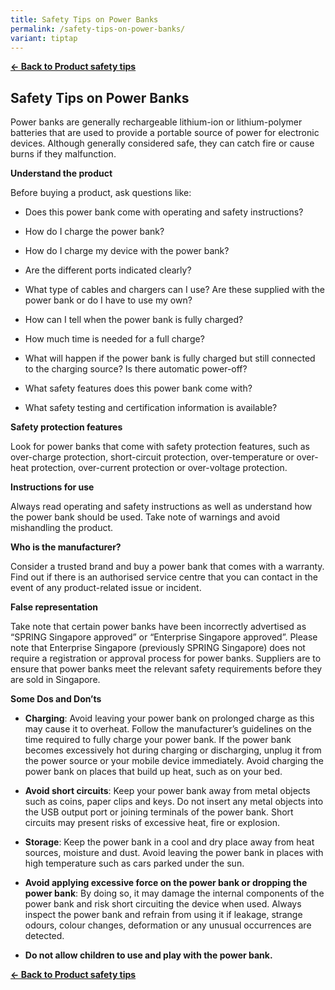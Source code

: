 ```yaml
---
title: Safety Tips on Power Banks
permalink: /safety-tips-on-power-banks/
variant: tiptap
---
```

<p><strong><a href="https://www.consumerproductsafety.gov.sg/consumers/product-safety-tips/electronics-and-appliances/" rel="noopener noreferrer nofollow" target="_blank">← Back to Product safety tips</a></strong>
</p>
<h2>Safety Tips on Power Banks</h2>
<p>Power banks are generally rechargeable lithium-ion or lithium-polymer
batteries that are used to provide a portable source of power for electronic
devices. Although generally considered safe, they can catch fire or cause
burns if they malfunction.</p>
<p><strong>Understand the product</strong>
</p>
<p>Before buying a product, ask questions like:</p>
<ul data-tight="true" class="tight">
<li>
<p>Does this power bank come with operating and safety instructions?</p>
</li>
<li>
<p>How do I charge the power bank?</p>
</li>
<li>
<p>How do I charge my device with the power bank?</p>
</li>
<li>
<p>Are the different ports indicated clearly?</p>
</li>
<li>
<p>What type of cables and chargers can I use? Are these supplied with the
power bank or do I have to use my own?</p>
</li>
<li>
<p>How can I tell when the power bank is fully charged?</p>
</li>
<li>
<p>How much time is needed for a full charge?</p>
</li>
<li>
<p>What will happen if the power bank is fully charged but still connected
to the charging source? Is there automatic power-off?</p>
</li>
<li>
<p>What safety features does this power bank come with?</p>
</li>
<li>
<p>What safety testing and certification information is available?</p>
</li>
</ul>
<p><strong>Safety protection features</strong>
</p>
<p>Look for power banks that come with safety protection features, such as
over-charge protection, short-circuit protection, over-temperature or over-heat
protection, over-current protection or over-voltage protection.</p>
<p><strong>Instructions for use</strong>
</p>
<p>Always read operating and safety instructions as well as understand how
the power bank should be used. Take note of warnings and avoid mishandling
the product.</p>
<p><strong>Who is the manufacturer?</strong>
</p>
<p>Consider a trusted brand and buy a power bank that comes with a warranty.
Find out if there is an authorised service centre that you can contact
in the event of any product-related issue or incident.</p>
<p><strong>False representation</strong>
</p>
<p>Take note that certain power banks have been incorrectly advertised as
“SPRING Singapore approved” or “Enterprise Singapore approved”. Please
note that Enterprise Singapore (previously SPRING Singapore) does not require
a registration or approval process for power banks. Suppliers are to ensure
that power banks meet the relevant safety requirements before they are
sold in Singapore.</p>
<p><strong>Some Dos and Don’ts</strong>
</p>
<ul data-tight="true" class="tight">
<li>
<p><strong>Charging</strong>: Avoid leaving your power bank on prolonged
charge as this may cause it to overheat. Follow the manufacturer’s guidelines
on the time required to fully charge your power bank. If the power bank
becomes excessively hot during charging or discharging, unplug it from
the power source or your mobile device immediately. Avoid charging the
power bank on places that build up heat, such as on your bed.</p>
</li>
<li>
<p><strong>Avoid short circuits</strong>: Keep your power bank away from
metal objects such as coins, paper clips and keys. Do not insert any metal
objects into the USB output port or joining terminals of the power bank.
Short circuits may present risks of excessive heat, fire or explosion.</p>
</li>
<li>
<p><strong>Storage</strong>: Keep the power bank in a cool and dry place
away from heat sources, moisture and dust. Avoid leaving the power bank
in places with high temperature such as cars parked under the sun.</p>
</li>
<li>
<p><strong>Avoid applying excessive force on the power bank or dropping the power bank</strong>:
By doing so, it may damage the internal components of the power bank and
risk short circuiting the device when used. Always inspect the power bank
and refrain from using it if leakage, strange odours, colour changes, deformation
or any unusual occurrences are detected.</p>
</li>
<li>
<p><strong>Do not allow children to use and play with the power bank.</strong>
</p>
</li>
</ul>
<p><strong><a href="/consumers/product-safety-tips/electronics-and-appliances" rel="noopener noreferrer nofollow" target="_blank">← Back to Product safety tips</a></strong>
</p>